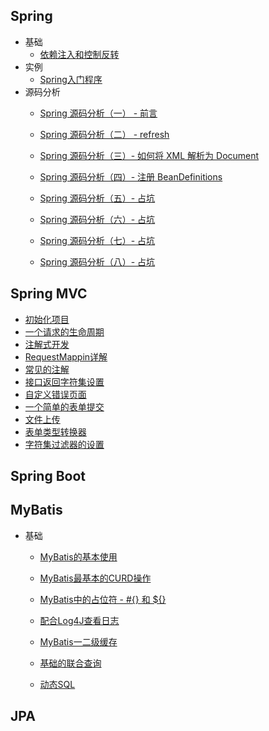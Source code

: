 ## Spring

- 基础
  - [依赖注入和控制反转](框架/Spring/依赖注入和控制反转)
- 实例
  - [Spring入门程序](框架/Spring/Spring入门程序)
- 源码分析
  - [Spring 源码分析（一） - 前言](框架/Spring/Spring源码分析01)

  - [Spring 源码分析（二） - refresh](框架/Spring/Spring源码分析02)

  - [Spring 源码分析（三）- 如何将 XML 解析为 Document](框架/Spring/Spring源码分析03)

  - [Spring 源码分析（四）- 注册 BeanDefinitions](框架/Spring/Spring源码分析04)

  - [Spring 源码分析（五）- 占坑](框架/Spring/Spring源码分析05)

  - [Spring 源码分析（六）- 占坑](框架/Spring/Spring源码分析06)

  - [Spring 源码分析（七）- 占坑](框架/Spring/Spring源码分析07)

  - [Spring 源码分析（八）- 占坑](框架/Spring/Spring源码分析08)



## Spring MVC

- [初始化项目](框架/SpringMVC/初始化项目)
- [一个请求的生命周期](框架/SpringMVC/一个请求的生命周期)
- [注解式开发](框架/SpringMVC/注解式开发)
- [RequestMappin详解](框架/SpringMVC/RequestMappin详解)
- [常见的注解](框架/SpringMVC/常见的注解)
- [接口返回字符集设置](框架/SpringMVC/接口返回字符集设置)
- [自定义错误页面](框架/SpringMVC/自定义错误页面)
- [一个简单的表单提交](框架/SpringMVC/一个简单的表单提交)
- [文件上传](框架/SpringMVC/文件上传)
- [表单类型转换器](框架/SpringMVC/表单类型转换器)
- [字符集过滤器的设置](框架/SpringMVC/字符集过滤器的设置)



## Spring Boot



## MyBatis

- 基础
    - [MyBatis的基本使用](框架/MyBatis/MyBatis的基本使用)

    - [MyBatis最基本的CURD操作](框架/MyBatis/MyBatis最基本的CURD操作)

    - [MyBatis中的占位符 - #{} 和 ${}](框架/MyBatis/MyBatis中的占位符)

    - [配合Log4J查看日志](框架/MyBatis/配合Log4J查看日志)

    - [MyBatis一二级缓存](框架/MyBatis/MyBatis一二级缓存)

    - [基础的联合查询](框架/MyBatis/基础的联合查询)

    - [动态SQL](框架/MyBatis/动态SQL)

## JPA

